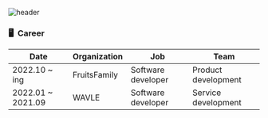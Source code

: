 ![header](https://capsule-render.vercel.app/api?type=slice&color=gradient&text=%20ChangHoonOH%20%20&height=120&fontSize=65)

<!-- <h3 align="center">•••</h3> -->


### 🖥  Career
| Date              | Organization   | Job                | Team                |
|-------------------|----------------|--------------------|---------------------|
| 2022.10 ~   ing   | FruitsFamily | Software developer | Product development |
| 2022.01 ~ 2021.09 | WAVLE          | Software developer | Service development |
